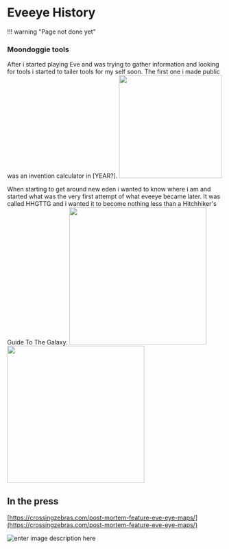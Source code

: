 # Eveeye History

!!! warning "Page not done yet"

### Moondoggie tools
After i started playing Eve and was trying to gather information and looking for tools i started to tailer tools for my self soon. The first one i made public was an invention calculator in [YEAR?].
<img src="https://raw.githubusercontent.com/Risingson/eedocs/master/docs/images/history/0_Mezz_InventionCalc.jpg" width="240"/>

When starting to get around new eden i wanted to know where i am and started what was the very first attempt of what eveeye became later. It was called HHGTTG and i wanted it to become nothing less than a Hitchhiker's Guide To The Galaxy.
<img src="https://raw.githubusercontent.com/Risingson/eedocs/master/docs/images/history/1_HHGTTG.jpg" width="320"/><img src="https://raw.githubusercontent.com/Risingson/eedocs/master/docs/images/history/1_IPS.png" width="320"/>

## In the press
[https://crossingzebras.com/post-mortem-feature-eve-eye-maps/](https://crossingzebras.com/post-mortem-feature-eve-eye-maps/)

![enter image description here]([0_Mezz_InventionCalc.jpg](https://github.com/Risingson/eedocs/blob/master/docs/images/history/0_Mezz_InventionCalc.jpg"))
<!--stackedit_data:
eyJoaXN0b3J5IjpbNjIyMjgzNTMwLC0yMDExODM5OTQ1LDEwNj
A0MDMzMzAsLTIwNjYwNzYwODgsNzEwMTg2ODczXX0=
-->